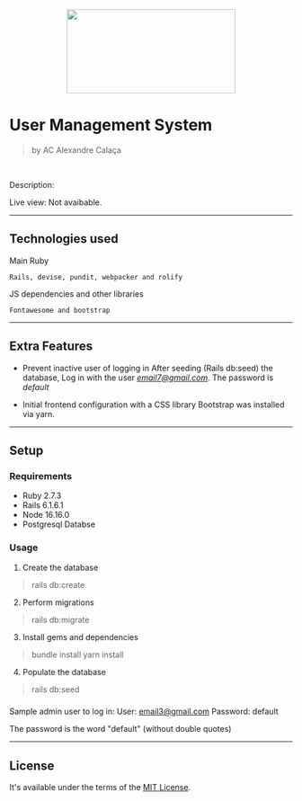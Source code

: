 <center><img src="https://user-images.githubusercontent.com/22925257/185037955-a9ef2326-d200-4605-a250-6f063818b171.png" width="300" height="150" align="center"></center>

# User Management System

> by AC Alexandre Calaça

<br/>

Description: 

Live view: Not avaibable.

___

## Technologies used
Main Ruby
```
Rails, devise, pundit, webpacker and rolify
```

JS dependencies and other libraries
```
Fontawesome and bootstrap
```
 ___
 

## Extra Features
- Prevent inactive user of logging in
After seeding (Rails db:seed) the database, Log in with the user *email7@gmail.com*. The password is *default*

- Initial frontend configuration with a CSS library
Bootstrap was installed via yarn.

___

## Setup
### Requirements
- Ruby 2.7.3
- Rails 6.1.6.1
- Node 16.16.0
- Postgresql Databse


### Usage
1. Create the database
> rails db:create

2. Perform migrations
> rails db:migrate

3. Install gems and dependencies
> bundle install
> yarn install

4. Populate the database
> rails db:seed

### 
Sample admin user to log in:
User: email3@gmail.com
Password: default

The password is the word "default" (without double quotes)
___


## License

It's available under the terms of the [MIT License](http://opensource.org/licenses/MIT).

